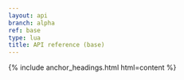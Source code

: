 ```yaml
---
layout: api
branch: alpha
ref: base
type: lua
title: API reference (base)
---
```

{% include anchor_headings.html html=content %}